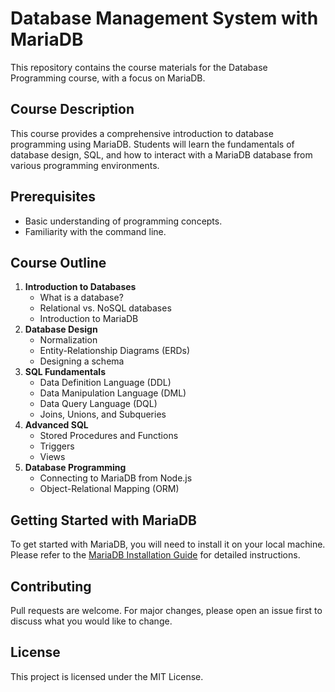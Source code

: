 # Database Management System with MariaDB

This repository contains the course materials for the Database Programming course, with a focus on MariaDB.

## Course Description

This course provides a comprehensive introduction to database programming using MariaDB. Students will learn the fundamentals of database design, SQL, and how to interact with a MariaDB database from various programming environments.

## Prerequisites

- Basic understanding of programming concepts.
- Familiarity with the command line.

## Course Outline

1.  **Introduction to Databases**
    - What is a database?
    - Relational vs. NoSQL databases
    - Introduction to MariaDB
2.  **Database Design**
    - Normalization
    - Entity-Relationship Diagrams (ERDs)
    - Designing a schema
3.  **SQL Fundamentals**
    - Data Definition Language (DDL)
    - Data Manipulation Language (DML)
    - Data Query Language (DQL)
    - Joins, Unions, and Subqueries
4.  **Advanced SQL**
    - Stored Procedures and Functions
    - Triggers
    - Views
5.  **Database Programming**
    - Connecting to MariaDB from Node.js
    - Object-Relational Mapping (ORM)

## Getting Started with MariaDB

To get started with MariaDB, you will need to install it on your local machine. Please refer to the [MariaDB Installation Guide](MariaDB_Installation_Guide.md) for detailed instructions.

## Contributing

Pull requests are welcome. For major changes, please open an issue first to discuss what you would like to change.

## License

This project is licensed under the MIT License.

